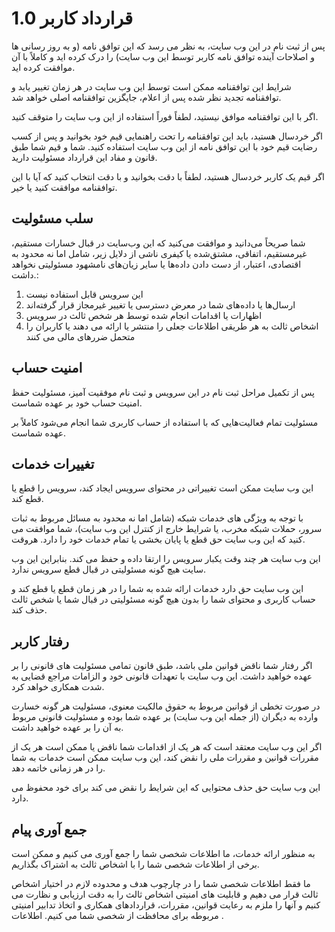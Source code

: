 # قرارداد کاربر 1.0

پس از ثبت نام در این وب سایت، به نظر می رسد که این توافق نامه (و به روز رسانی ها و اصلاحات آینده توافق نامه کاربر توسط این وب سایت) را درک کرده اید و کاملاً با آن موافقت کرده اید.

شرایط این توافقنامه ممکن است توسط این وب سایت در هر زمان تغییر یابد و توافقنامه تجدید نظر شده پس از اعلام، جایگزین توافقنامه اصلی خواهد شد.

اگر با این توافقنامه موافق نیستید، لطفاً فوراً استفاده از این وب سایت را متوقف کنید.

اگر خردسال هستید، باید این توافقنامه را تحت راهنمایی قیم خود بخوانید و پس از کسب رضایت قیم خود با این توافق نامه از این وب سایت استفاده کنید. شما و قیم شما طبق قانون و مفاد این قرارداد مسئولیت دارید.

اگر قیم یک کاربر خردسال هستید، لطفاً با دقت بخوانید و با دقت انتخاب کنید که آیا با این توافقنامه موافقت کنید یا خیر.

## سلب مسئولیت

شما صریحاً می‌دانید و موافقت می‌کنید که این وب‌سایت در قبال خسارات مستقیم، غیرمستقیم، اتفاقی، مشتق‌شده یا کیفری ناشی از دلایل زیر، شامل اما نه محدود به اقتصادی، اعتبار، از دست دادن داده‌ها یا سایر زیان‌های نامشهود مسئولیتی نخواهد داشت.:

1. این سرویس قابل استفاده نیست
1. ارسال‌ها یا داده‌های شما در معرض دسترسی یا تغییر غیرمجاز قرار گرفته‌اند
1. اظهارات یا اقدامات انجام شده توسط هر شخص ثالث در سرویس
1. اشخاص ثالث به هر طریقی اطلاعات جعلی را منتشر یا ارائه می دهند یا کاربران را متحمل ضررهای مالی می کنند

## امنیت حساب

پس از تکمیل مراحل ثبت نام در این سرویس و ثبت نام موفقیت آمیز، مسئولیت حفظ امنیت حساب خود بر عهده شماست.

مسئولیت تمام فعالیت‌هایی که با استفاده از حساب کاربری شما انجام می‌شود کاملاً بر عهده شماست.

## تغییرات خدمات

این وب سایت ممکن است تغییراتی در محتوای سرویس ایجاد کند، سرویس را قطع یا قطع کند.

با توجه به ویژگی های خدمات شبکه (شامل اما نه محدود به مسائل مربوط به ثبات سرور، حملات شبکه مخرب، یا شرایط خارج از کنترل این وب سایت)، شما موافقت می کنید که این وب سایت حق قطع یا پایان بخشی یا تمام خدمات خود را دارد. هروقت.

این وب سایت هر چند وقت یکبار سرویس را ارتقا داده و حفظ می کند. بنابراین این وب سایت هیچ گونه مسئولیتی در قبال قطع سرویس ندارد.

این وب سایت حق دارد خدمات ارائه شده به شما را در هر زمان قطع یا قطع کند و حساب کاربری و محتوای شما را بدون هیچ گونه مسئولیتی در قبال شما یا شخص ثالث حذف کند.

## رفتار کاربر

اگر رفتار شما ناقض قوانین ملی باشد، طبق قانون تمامی مسئولیت های قانونی را بر عهده خواهید داشت. این وب سایت با تعهدات قانونی خود و الزامات مراجع قضایی به شدت همکاری خواهد کرد.

در صورت تخطی از قوانین مربوط به حقوق مالکیت معنوی، مسئولیت هر گونه خسارت وارده به دیگران (از جمله این وب سایت) بر عهده شما بوده و مسئولیت قانونی مربوط به آن را بر عهده خواهید داشت.

اگر این وب سایت معتقد است که هر یک از اقدامات شما ناقض یا ممکن است هر یک از مقررات قوانین و مقررات ملی را نقض کند، این وب سایت ممکن است خدمات به شما را در هر زمانی خاتمه دهد.

این وب سایت حق حذف محتوایی که این شرایط را نقض می کند برای خود محفوظ می دارد.

## جمع آوری پیام

به منظور ارائه خدمات، ما اطلاعات شخصی شما را جمع آوری می کنیم و ممکن است برخی از اطلاعات شخصی شما را با اشخاص ثالث به اشتراک بگذاریم.

ما فقط اطلاعات شخصی شما را در چارچوب هدف و محدوده لازم در اختیار اشخاص ثالث قرار می دهیم و قابلیت های امنیتی اشخاص ثالث را به دقت ارزیابی و نظارت می کنیم و آنها را ملزم به رعایت قوانین، مقررات، قراردادهای همکاری و اتخاذ تدابیر امنیتی مربوطه برای محافظت از شخصی شما می کنیم. اطلاعات .
